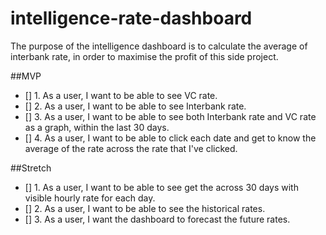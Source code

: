 # intelligence-rate-dashboard 

The purpose of the intelligence dashboard is to calculate the average of interbank rate, in order to maximise the profit of this side project. 

##MVP 
- [] 1. As a user, I want to be able to see VC rate. 
- [] 2. As a user, I want to be able to see Interbank rate. 
- [] 3. As a user, I want to be able to see both Interbank rate and VC rate as a graph, within the last 30 days. 
- [] 4. As a user, I want to be able to click each date and get to know the average of the rate across the rate that I've clicked. 


##Stretch 

- [] 1. As a user, I want to be able to see get the across 30 days with visible hourly rate for each day. 
- [] 2. As a user, I want to be able to see the historical rates. 
- [] 3. As a user, I want the dashboard to forecast the future rates. 
